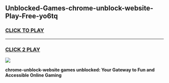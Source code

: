 
## Unblocked-Games-chrome-unblock-website-Play-Free-yo6tq
<h3>
<a href="https://premium76.site?title=chrome-unblock-website&ref=21A">CLICK TO PLAY</a></h3>
<hr>

<h3>
<a href="https://premium76.site?title=chrome-unblock-website&ref=21A">CLICK 2 PLAY</a>
  
</h3>

<a href="https://premium76.site?title=chrome-unblock-website&ref=21A"><img src="https://clearcache.store/games.png"></a>


**chrome-unblock-website games unblocked: Your Gateway to Fun and Accessible Online Gaming**

